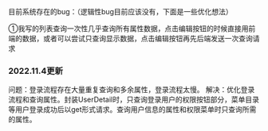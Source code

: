 目前系统存在的bug：（逻辑性bug目前应该没有，下面是一些优化想法）

①我写的列表查询一次性几乎查询所有属性数据，点击编辑按钮的时候直接用前端的数据，或者可以尝试只查询显示数据，点击编辑按钮再先后端发送一次查询请求



### 2022.11.4更新
问题：登录流程存在大量重复查询和多余属性，登录流程太慢。
解决：优化登录流程和查询属性。封装UserDetail时，只查询登录用户的权限按钮部分，菜单目录等用户登录成功后以get形式请求。查询用户信息的属性和权限菜单时只查询所需的属性。